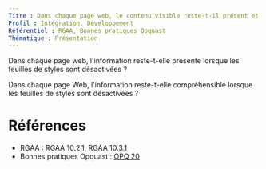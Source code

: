 ```yaml
---
Titre : Dans chaque page web, le contenu visible reste-t-il présent et compréhensible lorsque les feuilles de styles sont désactivées ?
Profil : Intégration, Développement
Référentiel : RGAA, Bonnes pratiques Opquast
Thématique : Présentation
---
```


Dans chaque page web, l'information reste-t-elle présente lorsque les feuilles de styles sont désactivées ?

Dans chaque page Web, l'information reste-t-elle compréhensible lorsque les feuilles de styles sont désactivées ?


# Références

*   RGAA : RGAA 10.2.1, RGAA 10.3.1
*   Bonnes pratiques Opquast : [OPQ 20](https://checklists.opquast.com/fr/qualiteweb/le-contenu-et-le-sens-de-chaque-page-ne-sont-pas-alteres-lorsque-les-styles-sont-desactives)
